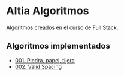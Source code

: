 # Altia Algoritmos

Algoritmos creados en el curso de Full Stack.

## Algoritmos implementados

- [001. Piedra, papel, tijera](001_rock-paper-scissors)
- [002. Valid Spacing](002_valid-spacing)
